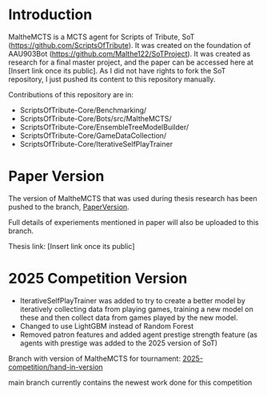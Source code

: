 # Introduction
MaltheMCTS is a MCTS agent for Scripts of Tribute, SoT (https://github.com/ScriptsOfTribute). It was created on the foundation of AAU903Bot (https://github.com/Malthe122/SoTProject).
It was created as research for a final master project, and the paper can be accessed here at \[Insert link once its public\].
As I did not have rights to fork the SoT repository, I just pushed its content to this repository manually.

Contributions of this repository are in:
- ScriptsOfTribute-Core/Benchmarking/
- ScriptsOfTribute-Core/Bots/src/MaltheMCTS/
- ScriptsOfTribute-Core/EnsembleTreeModelBuilder/
- ScriptsOfTribute-Core/GameDataCollection/
- ScriptsOfTribute-Core/IterativeSelfPlayTrainer
# Paper Version
The version of MaltheMCTS that was used during thesis research has been pushed to the branch, [PaperVersion](https://github.com/Malthe122/MaltheMCTS/tree/PaperVersion).

Full details of experiements mentioned in paper will also be uploaded to this branch.

Thesis link: \[Insert link once its public\]
# 2025 Competition Version
- IterativeSelfPlayTrainer was added to try to create a better model by iteratively collecting data from playing games, training a new model on these and then collect data from games played by the new model.
- Changed to use LightGBM instead of Random Forest
- Removed patron features and added agent prestige strength feature (as agents with prestige was added to the 2025 version of SoT)

Branch with version of MaltheMCTS for tournament: [2025-competition/hand-in-version](https://github.com/Malthe122/MaltheMCTS/tree/2025-competition/hand-in-version/ScriptsOfTribute-Core/Bots/src/MaltheMCTS)

main branch currently contains the newest work done for this competition
